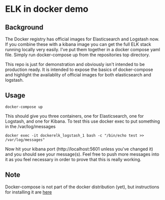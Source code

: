 # ELK in docker demo

## Background
The Docker registry has official images for Elasticsearch and Logstash now. If you combine these with a kibana image you can get the full ELK stack running locally very easily. I've put them together in a docker compose yaml file. Simply run docker-compose up from the repositories top directory.

This repo is just for demonstration and obviously isn't intended to be production ready. It is intended to expose the basics of docker-compose and highlight the availablity of official images for both elasticsearch and logstash.

## Usage
```
docker-compose up
```
This should give you three containers, one for Elasticsearch, one for Logstash, and one for Kibana. To test this use docker exec to put something in the /var/log/messages
```
docker exec -it dockerelk_logstash_1 bash -c "/bin/echo test >> /var/log/messages"
```

Now hit your kibana port (http://localhost:5601 unless you've changed it) and you should see your message(s). Feel free to push more messages into it as you feel necessary in order to prove that this is really working.

## Note
Docker-compose is not part of the docker distribution (yet), but instructions for installing it are [here](http://docs.docker.com/compose/install/)
